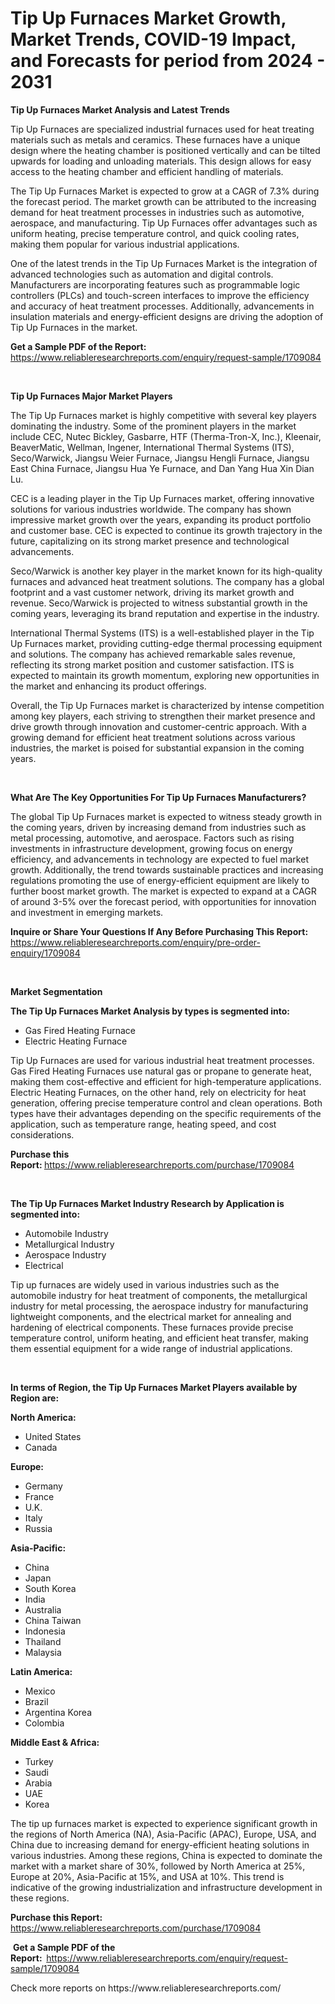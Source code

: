 <p><h1>Tip Up Furnaces Market Growth, Market Trends, COVID-19 Impact, and Forecasts for period from 2024 - 2031</h1></p><p><strong>Tip Up Furnaces Market Analysis and Latest Trends</strong></p>
<p><p>Tip Up Furnaces are specialized industrial furnaces used for heat treating materials such as metals and ceramics. These furnaces have a unique design where the heating chamber is positioned vertically and can be tilted upwards for loading and unloading materials. This design allows for easy access to the heating chamber and efficient handling of materials.</p><p>The Tip Up Furnaces Market is expected to grow at a CAGR of 7.3% during the forecast period. The market growth can be attributed to the increasing demand for heat treatment processes in industries such as automotive, aerospace, and manufacturing. Tip Up Furnaces offer advantages such as uniform heating, precise temperature control, and quick cooling rates, making them popular for various industrial applications.</p><p>One of the latest trends in the Tip Up Furnaces Market is the integration of advanced technologies such as automation and digital controls. Manufacturers are incorporating features such as programmable logic controllers (PLCs) and touch-screen interfaces to improve the efficiency and accuracy of heat treatment processes. Additionally, advancements in insulation materials and energy-efficient designs are driving the adoption of Tip Up Furnaces in the market.</p></p>
<p><strong>Get a Sample PDF of the Report:&nbsp;</strong> <a href="https://www.reliableresearchreports.com/enquiry/request-sample/1709084">https://www.reliableresearchreports.com/enquiry/request-sample/1709084</a></p>
<p>&nbsp;</p>
<p><strong>Tip Up Furnaces Major Market Players</strong></p>
<p><p>The Tip Up Furnaces market is highly competitive with several key players dominating the industry. Some of the prominent players in the market include CEC, Nutec Bickley, Gasbarre, HTF (Therma-Tron-X, Inc.), Kleenair, BeaverMatic, Wellman, Ingener, International Thermal Systems (ITS), Seco/Warwick, Jiangsu Weier Furnace, Jiangsu Hengli Furnace, Jiangsu East China Furnace, Jiangsu Hua Ye Furnace, and Dan Yang Hua Xin Dian Lu.</p><p>CEC is a leading player in the Tip Up Furnaces market, offering innovative solutions for various industries worldwide. The company has shown impressive market growth over the years, expanding its product portfolio and customer base. CEC is expected to continue its growth trajectory in the future, capitalizing on its strong market presence and technological advancements.</p><p>Seco/Warwick is another key player in the market known for its high-quality furnaces and advanced heat treatment solutions. The company has a global footprint and a vast customer network, driving its market growth and revenue. Seco/Warwick is projected to witness substantial growth in the coming years, leveraging its brand reputation and expertise in the industry.</p><p>International Thermal Systems (ITS) is a well-established player in the Tip Up Furnaces market, providing cutting-edge thermal processing equipment and solutions. The company has achieved remarkable sales revenue, reflecting its strong market position and customer satisfaction. ITS is expected to maintain its growth momentum, exploring new opportunities in the market and enhancing its product offerings.</p><p>Overall, the Tip Up Furnaces market is characterized by intense competition among key players, each striving to strengthen their market presence and drive growth through innovation and customer-centric approach. With a growing demand for efficient heat treatment solutions across various industries, the market is poised for substantial expansion in the coming years.</p></p>
<p>&nbsp;</p>
<p><strong>What Are The Key Opportunities For Tip Up Furnaces Manufacturers?</strong></p>
<p><p>The global Tip Up Furnaces market is expected to witness steady growth in the coming years, driven by increasing demand from industries such as metal processing, automotive, and aerospace. Factors such as rising investments in infrastructure development, growing focus on energy efficiency, and advancements in technology are expected to fuel market growth. Additionally, the trend towards sustainable practices and increasing regulations promoting the use of energy-efficient equipment are likely to further boost market growth. The market is expected to expand at a CAGR of around 3-5% over the forecast period, with opportunities for innovation and investment in emerging markets.</p></p>
<p><strong>Inquire or Share Your Questions If Any Before Purchasing This Report:</strong> <a href="https://www.reliableresearchreports.com/enquiry/pre-order-enquiry/1709084">https://www.reliableresearchreports.com/enquiry/pre-order-enquiry/1709084</a></p>
<p>&nbsp;</p>
<p><strong>Market Segmentation</strong></p>
<p><strong>The Tip Up Furnaces Market Analysis by types is segmented into:</strong></p>
<p><ul><li>Gas Fired Heating Furnace</li><li>Electric Heating Furnace</li></ul></p>
<p><p>Tip Up Furnaces are used for various industrial heat treatment processes. Gas Fired Heating Furnaces use natural gas or propane to generate heat, making them cost-effective and efficient for high-temperature applications. Electric Heating Furnaces, on the other hand, rely on electricity for heat generation, offering precise temperature control and clean operations. Both types have their advantages depending on the specific requirements of the application, such as temperature range, heating speed, and cost considerations.</p></p>
<p><strong>Purchase this Report:&nbsp;</strong><a href="https://www.reliableresearchreports.com/purchase/1709084">https://www.reliableresearchreports.com/purchase/1709084</a></p>
<p>&nbsp;</p>
<p><strong>The Tip Up Furnaces Market Industry Research by Application is segmented into:</strong></p>
<p><ul><li>Automobile Industry</li><li>Metallurgical Industry</li><li>Aerospace Industry</li><li>Electrical</li></ul></p>
<p><p>Tip up furnaces are widely used in various industries such as the automobile industry for heat treatment of components, the metallurgical industry for metal processing, the aerospace industry for manufacturing lightweight components, and the electrical market for annealing and hardening of electrical components. These furnaces provide precise temperature control, uniform heating, and efficient heat transfer, making them essential equipment for a wide range of industrial applications.</p></p>
<p>&nbsp;</p>
<p><strong>In terms of Region, the Tip Up Furnaces Market Players available by Region are:</strong></p>
<p>
    <p> <strong> North America: </strong>
        <ul>
            <li>United States</li>
            <li>Canada</li>
        </ul>
        </p> 
    <p> <strong> Europe: </strong>
        <ul>
            <li>Germany</li>
            <li>France</li>
            <li>U.K.</li>
            <li>Italy</li>
            <li>Russia</li>
        </ul>
        </p> 
    <p> <strong> Asia-Pacific: </strong>
        <ul>
            <li>China</li>
            <li>Japan</li>
            <li>South Korea</li>
            <li>India</li>
            <li>Australia</li>
            <li>China Taiwan</li>
            <li>Indonesia</li>
            <li>Thailand</li>
            <li>Malaysia</li>
        </ul>
        </p> 
    <p> <strong> Latin America: </strong>
        <ul>
            <li>Mexico</li>
            <li>Brazil</li>
            <li>Argentina Korea</li>
            <li>Colombia</li>
        </ul>
        </p> 
    <p> <strong> Middle East & Africa: </strong>
        <ul>
            <li>Turkey</li>
            <li>Saudi</li>
            <li>Arabia</li>
            <li>UAE</li>
            <li>Korea</li>
        </ul>
    </p>
    </p>
<p><p>The tip up furnaces market is expected to experience significant growth in the regions of North America (NA), Asia-Pacific (APAC), Europe, USA, and China due to increasing demand for energy-efficient heating solutions in various industries. Among these regions, China is expected to dominate the market with a market share of 30%, followed by North America at 25%, Europe at 20%, Asia-Pacific at 15%, and USA at 10%. This trend is indicative of the growing industrialization and infrastructure development in these regions.</p></p>
<p><strong>Purchase this Report: </strong><a href="https://www.reliableresearchreports.com/purchase/1709084">https://www.reliableresearchreports.com/purchase/1709084</a></p>
<p>&nbsp;<strong>Get a Sample PDF of the Report:&nbsp;&nbsp;</strong><a href="https://www.reliableresearchreports.com/enquiry/request-sample/1709084">https://www.reliableresearchreports.com/enquiry/request-sample/1709084</a></p>
<p><strong></strong></p>
<p>Check more reports on https://www.reliableresearchreports.com/</p>